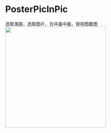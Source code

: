 # PosterPicInPic
选取海报，选取图片，合并画中画，按视图截图<br>
<img src="https://github.com/zhengwei931102/PosterPicInPic/blob/master/gif.gif" width="320">
